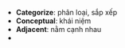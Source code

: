  - **Categorize**: phân loại, sắp xếp
 - **Conceptual**: khái niệm
 - **Adjacent**: nằm cạnh nhau
 - 
